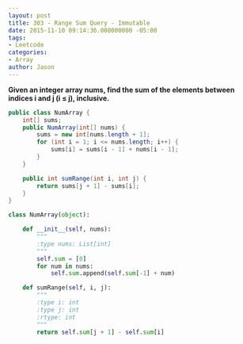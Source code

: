 ```yaml
---
layout: post
title: 303 - Range Sum Query - Immutable
date: 2015-11-10 09:14:36.000000000 -05:00
tags:
- Leetcode
categories:
- Array
author: Jason
---
```

**Given an integer array nums, find the sum of the elements between indices i and j (i ≤ j), inclusive.**


``` java
public class NumArray {
    int[] sums;
    public NumArray(int[] nums) {
        sums = new int[nums.length + 1];
        for (int i = 1; i <= nums.length; i++) {
            sums[i] = sums[i - 1] + nums[i - 1];
        }
    }

    public int sumRange(int i, int j) {
        return sums[j + 1] - sums[i];
    }
}
```

``` python
class NumArray(object):

    def __init__(self, nums):
        """
        :type nums: List[int]
        """
        self.sum = [0]
        for num in nums:
            self.sum.append(self.sum[-1] + num)

    def sumRange(self, i, j):
        """
        :type i: int
        :type j: int
        :rtype: int
        """
        return self.sum[j + 1] - self.sum[i]
```

